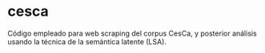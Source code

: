 # cesca
Código empleado para web scraping del corpus CesCa, y posterior análisis
usando la técnica de la semántica latente (LSA).
